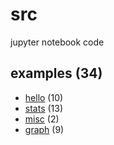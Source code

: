# src
jupyter notebook code


## examples (34)
+ [hello](hello/README.md) (10)
+ [stats](stats/README.md) (13)
+ [misc](misc/README.md) (2)
+ [graph](graph/README.md) (9)

